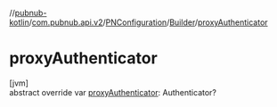//[pubnub-kotlin](../../../../index.md)/[com.pubnub.api.v2](../../index.md)/[PNConfiguration](../index.md)/[Builder](index.md)/[proxyAuthenticator](proxy-authenticator.md)

# proxyAuthenticator

[jvm]\
abstract override var [proxyAuthenticator](proxy-authenticator.md): Authenticator?
